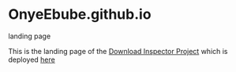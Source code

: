# OnyeEbube.github.io
landing page

This is the landing page of the [Download Inspector Project](https://github.com/OnyeEbube/DownloadInspector) which is deployed <a href="https://Onyeekah.pythonanywhere.com">here</a>
